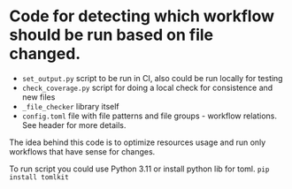 # Code for detecting which workflow should be run based on file changed.

 - `set_output.py` script to be run in CI, also could be run locally for testing
 - `check_coverage.py` script for doing a local check for consistence and new files
 - `_file_checker` library itself
 - `config.toml` file with file patterns and file groups - workflow relations. See header for more details.

The idea behind this code is to optimize resources usage and run only workflows that have sense for changes.

To run script you could use Python 3.11 or install python lib for toml. `pip install tomlkit`
